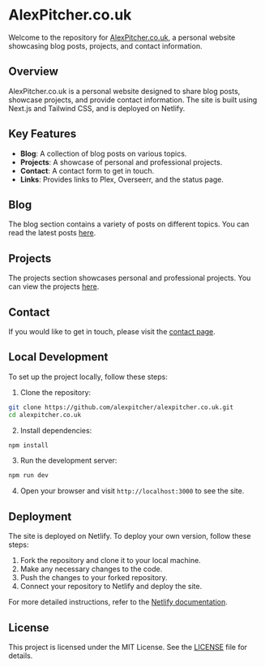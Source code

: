 # AlexPitcher.co.uk

Welcome to the repository for [AlexPitcher.co.uk](https://alexpitcher.co.uk), a personal website showcasing blog posts, projects, and contact information.

## Overview

AlexPitcher.co.uk is a personal website designed to share blog posts, showcase projects, and provide contact information. The site is built using Next.js and Tailwind CSS, and is deployed on Netlify.

## Key Features

- **Blog**: A collection of blog posts on various topics.
- **Projects**: A showcase of personal and professional projects.
- **Contact**: A contact form to get in touch.
- **Links**: Provides links to Plex, Overseerr, and the status page.

## Blog

The blog section contains a variety of posts on different topics. You can read the latest posts [here](https://alexpitcher.co.uk/blog).

## Projects

The projects section showcases personal and professional projects. You can view the projects [here](https://alexpitcher.co.uk/projects).

## Contact

If you would like to get in touch, please visit the [contact page](https://alexpitcher.co.uk/contact).

## Local Development

To set up the project locally, follow these steps:

1. Clone the repository:

```bash
git clone https://github.com/alexpitcher/alexpitcher.co.uk.git
cd alexpitcher.co.uk
```

2. Install dependencies:

```bash
npm install
```

3. Run the development server:

```bash
npm run dev
```

4. Open your browser and visit `http://localhost:3000` to see the site.

## Deployment

The site is deployed on Netlify. To deploy your own version, follow these steps:

1. Fork the repository and clone it to your local machine.
2. Make any necessary changes to the code.
3. Push the changes to your forked repository.
4. Connect your repository to Netlify and deploy the site.

For more detailed instructions, refer to the [Netlify documentation](https://docs.netlify.com/).

## License

This project is licensed under the MIT License. See the [LICENSE](LICENSE) file for details.
